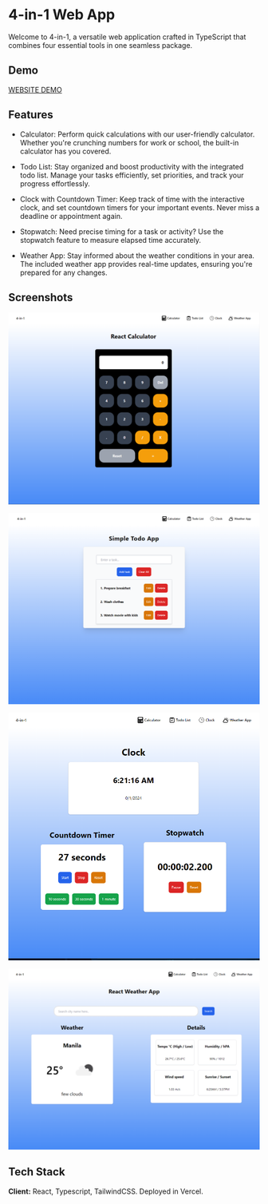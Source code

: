 # 4-in-1 Web App

Welcome to 4-in-1, a versatile web application crafted in TypeScript that combines four essential tools in one seamless package.

## Demo

[WEBSITE DEMO](https://4-in-1-typescript.vercel.app/)

## Features

- Calculator:
  Perform quick calculations with our user-friendly calculator. Whether you're crunching numbers for work or school, the built-in calculator has you covered.

- Todo List:
  Stay organized and boost productivity with the integrated todo list. Manage your tasks efficiently, set priorities, and track your progress effortlessly.

- Clock with Countdown Timer:
  Keep track of time with the interactive clock, and set countdown timers for your important events. Never miss a deadline or appointment again.

- Stopwatch:
  Need precise timing for a task or activity? Use the stopwatch feature to measure elapsed time accurately.

- Weather App:
  Stay informed about the weather conditions in your area. The included weather app provides real-time updates, ensuring you're prepared for any changes.

## Screenshots

![Calculator](https://github.com/nm1008/repo-pics/blob/main/calc.PNG?raw=true)

![Todo App](https://github.com/nm1008/repo-pics/blob/main/Todo.PNG?raw=true)

![Clock - Countdown Timer - Stopwatch](https://github.com/nm1008/repo-pics/blob/main/Clock.PNG?raw=true)

![Weather App](https://github.com/nm1008/repo-pics/blob/main/weather.PNG?raw=true)

## Tech Stack

**Client:** React, Typescript, TailwindCSS. Deployed in Vercel.
